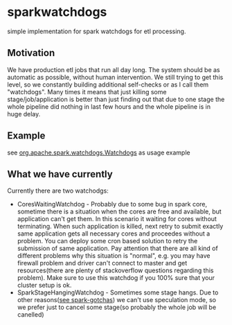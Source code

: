 # sparkwatchdogs
simple implementation for spark watchdogs for etl processing.
## Motivation
We have production etl jobs that run all day long. The system should be as automatic as possible, without human intervention.
We still trying to get this level, so we constantly building additional self-checks or as I call them "watchdogs". Many times it
 means that just killing some stage/job/application is better than just finding out that due to one stage the whole
 pipeline did nothing in last few hours and the whole pipeline is in huge delay.

## Example
see [org.apache.spark.watchdogs.Watchdogs](src/main/java/org/apache/spark/watchdogs/Watchdogs.java) as usage example

## What we have currently
Currently there are two watchodgs:
- CoresWaitingWatchdog - 
Probably due to some bug in spark core, sometime there is a situation when the cores are free and available, but 
application can't get them.
In this scenario it waiting for cores without terminating.
When such application is killed, next retry to submit exactly same application gets all necessary cores and proceedes 
without a problem.
You can deploy some cron based solution to retry the submission of same application.
Pay attention that there are all kind of different problems why this situation is "normal", e.g. you may have firewall
 problem and driver can't connect to master and get resources(there are plenty of stackoverflow questions regarding this problem).
Make sure to use this watchdog if you 100% sure that your cluster setup is ok.
- SparkStageHangingWatchdog -
Sometimes some stage hangs. Due to other reasons([see spark-gotchas](https://github.com/IgorBerman/spark-gotchas)) 
we can't use speculation mode, so we prefer just to cancel some stage(so probably the whole job will be canelled)

